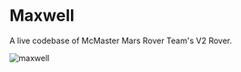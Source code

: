 # Maxwell
A live codebase of McMaster Mars Rover Team's V2 Rover.

![maxwell](https://github.com/user-attachments/assets/ccf5df44-ccc5-44e6-95e0-a09105bdc35d)
